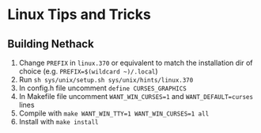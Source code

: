 # Linux Tips and Tricks
## Building Nethack
1. Change `PREFIX` in `linux.370` or equivalent to match the installation dir of choice (e.g. `PREFIX=$(wildcard ~)/.local`)
2. Run `sh sys/unix/setup.sh sys/unix/hints/linux.370`
3. In config.h file uncomment `define CURSES_GRAPHICS`
4. In Makefile file uncomment `WANT_WIN_CURSES=1` and `WANT_DEFAULT=curses` lines
5. Compile with `make WANT_WIN_TTY=1 WANT_WIN_CURSES=1 all`
6. Install with `make install`
